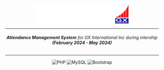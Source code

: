 <div align=center> 
 
 <img align=center src="storage/logo2.png"> 

</div>

<hr>
<h6 align=center><strong>Attendance Management System</strong> for GX International Inc during intership <strong>(February 2024 - May 2024)</strong></h6>
<hr>
<div align=center> 
 
![PHP](https://img.shields.io/badge/php-%23777BB4.svg?style=for-the-badge&logo=php&logoColor=white) ![MySQL](https://img.shields.io/badge/mysql-4479A1.svg?style=for-the-badge&logo=mysql&logoColor=white) ![Bootstrap](https://img.shields.io/badge/bootstrap-%238511FA.svg?style=for-the-badge&logo=bootstrap&logoColor=white)

 </div>
